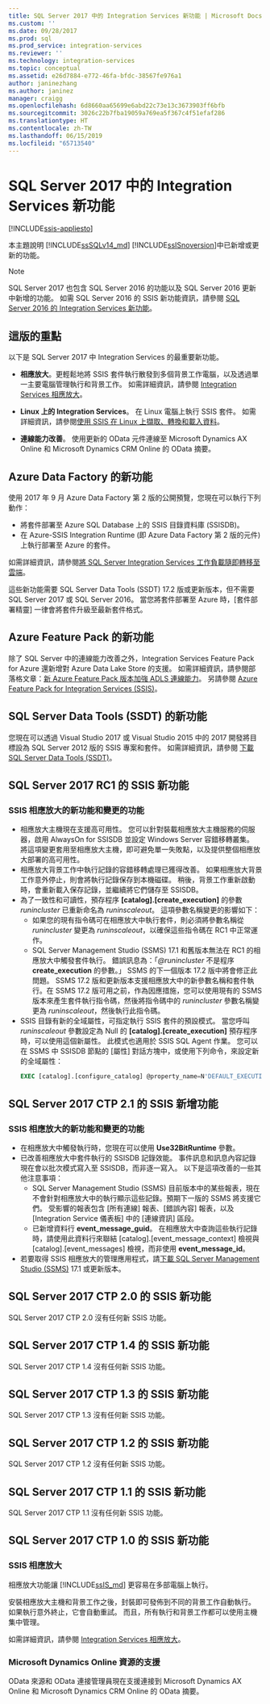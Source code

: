 ```yaml
---
title: SQL Server 2017 中的 Integration Services 新功能 | Microsoft Docs
ms.custom: ''
ms.date: 09/28/2017
ms.prod: sql
ms.prod_service: integration-services
ms.reviewer: ''
ms.technology: integration-services
ms.topic: conceptual
ms.assetid: e26d7884-e772-46fa-bfdc-38567fe976a1
author: janinezhang
ms.author: janinez
manager: craigg
ms.openlocfilehash: 6d8660aa65699e6abd22c73e13c3673903ff6bfb
ms.sourcegitcommit: 3026c22b7fba19059a769ea5f367c4f51efaf286
ms.translationtype: HT
ms.contentlocale: zh-TW
ms.lasthandoff: 06/15/2019
ms.locfileid: "65713540"
---
```

# <a name="what39s-new-in-integration-services-in-sql-server-2017"></a>SQL Server 2017 中的 Integration Services 新功能

[!INCLUDE[ssis-appliesto](../includes/ssis-appliesto-ssvrpluslinux-asdb-asdw-xxx.md)]


本主題說明 [!INCLUDE[ssSQLv14_md](../includes/sssqlv14-md.md)] [!INCLUDE[ssISnoversion](../includes/ssisnoversion-md.md)]中已新增或更新的功能。

> [!NOTE]
> SQL Server 2017 也包含 SQL Server 2016 的功能以及 SQL Server 2016 更新中新增的功能。 如需 SQL Server 2016 的 SSIS 新功能資訊，請參閱 [SQL Server 2016 的 Integration Services 新功能](../integration-services/what-s-new-in-integration-services-in-sql-server-2016.md)。

## <a name="highlights-of-this-release"></a>這版的重點

以下是 SQL Server 2017 中 Integration Services 的最重要新功能。

-   **相應放大**。更輕鬆地將 SSIS 套件執行散發到多個背景工作電腦，以及透過單一主要電腦管理執行和背景工作。 如需詳細資訊，請參閱 [Integration Services 相應放大](../integration-services/scale-out/integration-services-ssis-scale-out.md)。

-   **Linux 上的 Integration Services**。 在 Linux 電腦上執行 SSIS 套件。 如需詳細資訊，請參閱[使用 SSIS 在 Linux 上擷取、轉換和載入資料](../linux/sql-server-linux-migrate-ssis.md)。

-   **連線能力改善**。 使用更新的 OData 元件連線至 Microsoft Dynamics AX Online 和 Microsoft Dynamics CRM Online 的 OData 摘要。 

## <a name="new-in-azure-data-factory"></a>Azure Data Factory 的新功能

使用 2017 年 9 月 Azure Data Factory 第 2 版的公開預覽，您現在可以執行下列動作：
-   將套件部署至 Azure SQL Database 上的 SSIS 目錄資料庫 (SSISDB)。
-   在 Azure-SSIS Integration Runtime (即 Azure Data Factory 第 2 版的元件) 上執行部署至 Azure 的套件。

如需詳細資訊，請參閱[將 SQL Server Integration Services 工作負載隨即轉移至雲端](lift-shift/ssis-azure-lift-shift-ssis-packages-overview.md)。

這些新功能需要 SQL Server Data Tools (SSDT) 17.2 版或更新版本，但不需要 SQL Server 2017 或 SQL Server 2016。 當您將套件部署至 Azure 時，[套件部署精靈] 一律會將套件升級至最新套件格式。

## <a name="new-in-the-azure-feature-pack"></a>Azure Feature Pack 的新功能

除了 SQL Server 中的連線能力改善之外，Integration Services Feature Pack for Azure 還新增對 Azure Data Lake Store 的支援。 如需詳細資訊，請參閱部落格文章：[新 Azure Feature Pack 版本加強 ADLS 連線能力](https://blogs.msdn.microsoft.com/ssis/2017/08/29/new-azure-feature-pack-release-strengthening-adls-connectivity/)。 另請參閱 [Azure Feature Pack for Integration Services (SSIS)](azure-feature-pack-for-integration-services-ssis.md)。

## <a name="new-in-sql-server-data-tools-ssdt"></a>SQL Server Data Tools (SSDT) 的新功能

您現在可以透過 Visual Studio 2017 或 Visual Studio 2015 中的 2017 開發將目標設為 SQL Server 2012 版的 SSIS 專案和套件。 如需詳細資訊，請參閱 [下載 SQL Server Data Tools (SSDT)](../ssdt/download-sql-server-data-tools-ssdt.md)。

## <a name="new-in-ssis-in-sql-server-2017-rc1"></a>SQL Server 2017 RC1 的 SSIS 新功能

### <a name="new-and-changed-features-in-scale-out-for-ssis"></a>SSIS 相應放大的新功能和變更的功能

-   相應放大主機現在支援高可用性。 您可以針對裝載相應放大主機服務的伺服器，啟用 AlwaysOn for SSISDB 並設定 Windows Server 容錯移轉叢集。 將這項變更套用至相應放大主機，即可避免單一失敗點，以及提供整個相應放大部署的高可用性。
-   相應放大背景工作中執行記錄的容錯移轉處理已獲得改善。 如果相應放大背景工作意外停止，則會將執行記錄保存到本機磁碟。 稍後，背景工作重新啟動時，會重新載入保存記錄，並繼續將它們儲存至 SSISDB。
-   為了一致性和可讀性，預存程序 **[catalog].[create_execution]** 的參數 *runincluster* 已重新命名為 *runinscaleout*。 這項參數名稱變更的影響如下：
    -   如果您的現有指令碼可在相應放大中執行套件，則必須將參數名稱從 *runincluster* 變更為 *runinscaleout*，以確保這些指令碼在 RC1 中正常運作。
    -   SQL Server Management Studio (SSMS) 17.1 和舊版本無法在 RC1 的相應放大中觸發套件執行。 錯誤訊息為：「*@runincluster* 不是程序 **create_execution** 的參數。」 SSMS 的下一個版本 17.2 版中將會修正此問題。 SSMS 17.2 版和更新版本支援相應放大中的新參數名稱和套件執行。在 SSMS 17.2 版可用之前，作為因應措施，您可以使用現有的 SSMS 版本來產生套件執行指令碼，然後將指令碼中的 *runincluster* 參數名稱變更為 *runinscaleout*，然後執行此指令碼。
-   SSIS 目錄有新的全域屬性，可指定執行 SSIS 套件的預設模式。 當您呼叫 *runinscaleout* 參數設定為 Null 的 **[catalog].[create_execution]** 預存程序時，可以使用這個新屬性。 此模式也適用於 SSIS SQL Agent 作業。 您可以在 SSMS 中 SSISDB 節點的 [屬性] 對話方塊中，或使用下列命令，來設定新的全域屬性：
    ```sql
    EXEC [catalog].[configure_catalog] @property_name=N'DEFAULT_EXECUTION_MODE', @property_value=1
    ```

## <a name="new-in-ssis-in-sql-server-2017-ctp-21"></a>SQL Server 2017 CTP 2.1 的 SSIS 新增功能

### <a name="new-and-changed-features-in-scale-out-for-ssis"></a>SSIS 相應放大的新功能和變更的功能

-   在相應放大中觸發執行時，您現在可以使用 **Use32BitRuntime** 參數。
-   已改善相應放大中套件執行的 SSISDB 記錄效能。 事件訊息和訊息內容記錄現在會以批次模式寫入至 SSISDB，而非逐一寫入。 以下是這項改善的一些其他注意事項：        
    - SQL Server Management Studio (SSMS) 目前版本中的某些報表，現在不會針對相應放大中的執行顯示這些記錄。預期下一版的 SSMS 將支援它們。 受影響的報表包含 [所有連線] 報表、[錯誤內容] 報表，以及 [Integration Service 儀表板] 中的 [連線資訊] 區段。
    - 已新增資料行 **event_message_guid**。 在相應放大中查詢這些執行記錄時，請使用此資料行來聯結 [catalog].[event_message_context] 檢視與 [catalog].[event_messages] 檢視，而非使用 **event_message_id**。
-   若要取得 SSIS 相應放大的管理應用程式，請[下載 SQL Server Management Studio (SSMS)](https://docs.microsoft.com/sql/ssms/download-sql-server-management-studio-ssms) 17.1 或更新版本。

## <a name="new-in-ssis-in-sql-server-2017-ctp-20"></a>SQL Server 2017 CTP 2.0 的 SSIS 新功能

SQL Server 2017 CTP 2.0 沒有任何新 SSIS 功能。

## <a name="new-in-ssis-in-sql-server-2017-ctp-14"></a>SQL Server 2017 CTP 1.4 的 SSIS 新功能

SQL Server 2017 CTP 1.4 沒有任何新 SSIS 功能。

## <a name="new-in-ssis-in-sql-server-2017-ctp-13"></a>SQL Server 2017 CTP 1.3 的 SSIS 新功能

SQL Server 2017 CTP 1.3 沒有任何新 SSIS 功能。

## <a name="new-in-ssis-in-sql-server-2017-ctp-12"></a>SQL Server 2017 CTP 1.2 的 SSIS 新功能

SQL Server 2017 CTP 1.2 沒有任何新 SSIS 功能。

## <a name="new-in-ssis-in-sql-server-2017-ctp-11"></a>SQL Server 2017 CTP 1.1 的 SSIS 新功能

SQL Server 2017 CTP 1.1 沒有任何新 SSIS 功能。

## <a name="new-in-ssis-in-sql-server-2017-ctp-10"></a>SQL Server 2017 CTP 1.0 的 SSIS 新功能

### <a name="scale-out-for-ssis"></a>SSIS 相應放大

相應放大功能讓 [!INCLUDE[ssIS_md](../includes/ssis-md.md)] 更容易在多部電腦上執行。 
   
安裝相應放大主機和背景工作之後，封裝即可發佈到不同的背景工作自動執行。 如果執行意外終止，它會自動重試。 而且，所有執行和背景工作都可以使用主機集中管理。
   
如需詳細資訊，請參閱 [Integration Services 相應放大](../integration-services/scale-out/integration-services-ssis-scale-out.md)。
   
### <a name="support-for-microsoft-dynamics-online-resources"></a>Microsoft Dynamics Online 資源的支援

OData 來源和 OData 連接管理員現在支援連接到 Microsoft Dynamics AX Online 和 Microsoft Dynamics CRM Online 的 OData 摘要。

